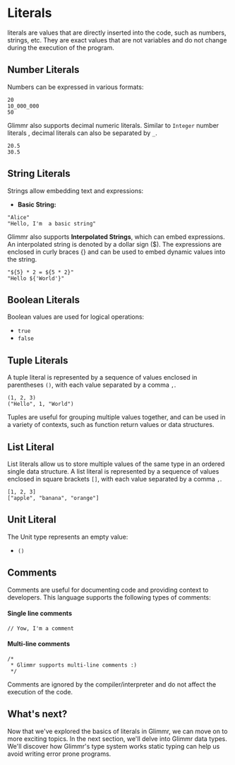 # Literals

literals are values that are directly inserted into the code, such as numbers, strings, etc. They are exact values that are not variables and do not change during the execution of the program.
## Number Literals

Numbers can be expressed in various formats:

```glimmr
20
10_000_000
50
```

Glimmr also supports decimal numeric literals. Similar to `Integer` number literals , decimal literals can also be separated by `_`.


```glimmr
20.5
30.5
```

## String Literals

Strings allow embedding text and expressions:

- **Basic String:** 

```glimmr
"Alice"
"Hello, I'm  a basic string"
```

Glimmr also supports **Interpolated Strings**, which can embed expressions. An interpolated string is denoted by a dollar sign ($). The expressions are enclosed in curly braces {} and can be used to embed dynamic values into the string.

```glimmr
"${5} * 2 = ${5 * 2}"
"Hello ${'World'}"
```

## Boolean Literals

Boolean values are used for logical operations:

- `true`
- `false`

## Tuple Literals
A tuple literal is represented by a sequence of values enclosed in parentheses `()`, with each value separated by a comma `,`. 

```glimmr
(1, 2, 3)
("Hello", 1, "World")
```

Tuples are useful for grouping multiple values together, and can be used in a variety of contexts, such as function return values or data structures.

## List Literal 
List literals allow us to store multiple values of the same type in an ordered single data structure. A list literal is represented by a sequence of values enclosed in square brackets `[]`, with each value separated by a comma `,`.

```glimmr
[1, 2, 3]
["apple", "banana", "orange"]
```

## Unit Literal

The Unit type represents an empty value:

- `()`

## Comments

Comments are useful for documenting code and providing context to developers. This language supports the following types of comments:

#### Single line comments

```glimmr
// Yow, I'm a comment
```

#### Multi-line comments

```glimmr
/* 
 * Glimmr supports multi-line comments :)
 */
```

Comments are ignored by the compiler/interpreter and do not affect the execution of the code.

## What's next?
Now that we've explored the basics of literals in Glimmr, we can move on to more exciting topics. In the next section, we'll delve into Glimmr data types. We'll discover how Glimmr's type system works static typing can help us avoid writing error prone programs. 